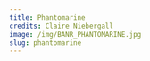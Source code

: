 ```yaml
---
title: Phantomarine
credits: Claire Niebergall
image: /img/BANR_PHANTOMARINE.jpg
slug: phantomarine
---
```

